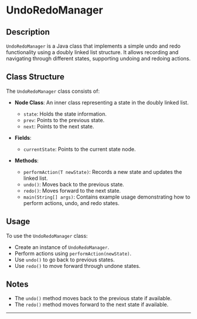 
# UndoRedoManager

## Description

`UndoRedoManager` is a Java class that implements a simple undo and redo functionality using a doubly linked list structure.
It allows recording and navigating through different states, supporting undoing and redoing actions.

## Class Structure

The `UndoRedoManager` class consists of:

- **Node Class**: An inner class representing a state in the doubly linked list.
  - `state`: Holds the state information.
  - `prev`: Points to the previous state.
  - `next`: Points to the next state.

- **Fields**:
  - `currentState`: Points to the current state node.

- **Methods**:
  - `performAction(T newState)`: Records a new state and updates the linked list.
  - `undo()`: Moves back to the previous state.
  - `redo()`: Moves forward to the next state.
  - `main(String[] args)`: Contains example usage demonstrating how to perform actions, undo, and redo states.

## Usage

To use the `UndoRedoManager` class:
- Create an instance of `UndoRedoManager`.
- Perform actions using `performAction(newState)`.
- Use `undo()` to go back to previous states.
- Use `redo()` to move forward through undone states.


## Notes

- The `undo()` method moves back to the previous state if available.
- The `redo()` method moves forward to the next state if available.
---

